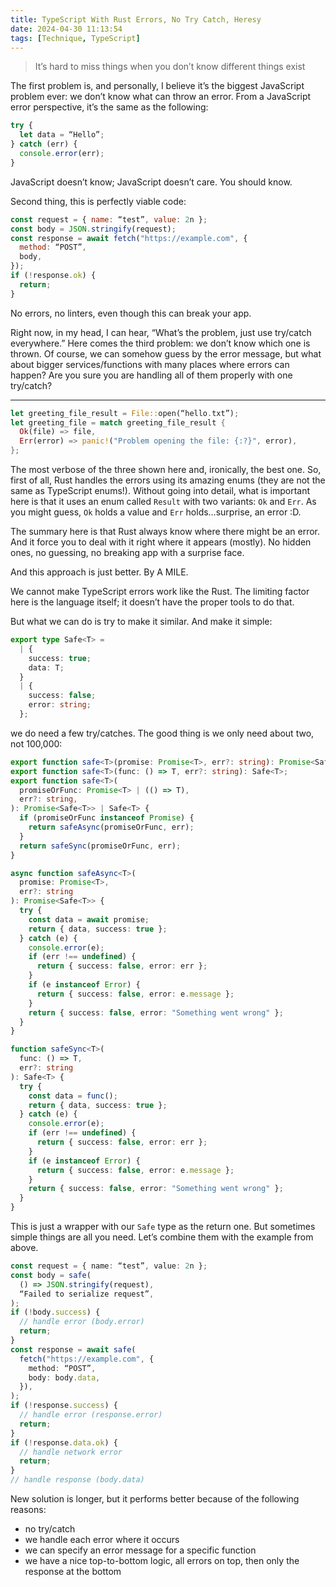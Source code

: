 ```yaml
---
title: TypeScript With Rust Errors, No Try Catch, Heresy
date: 2024-04-30 11:13:54
tags: [Technique, TypeScript]
---
```


> It’s hard to miss things when you don’t know different things exist

The first problem is, and personally, I believe it’s the biggest JavaScript problem ever: we don’t know what can throw an error. From a JavaScript error perspective, it’s the same as the following:

```javascript
try {
  let data = “Hello”;
} catch (err) {
  console.error(err);
}
```

JavaScript doesn’t know; JavaScript doesn’t care. You should know.

Second thing, this is perfectly viable code:
```javascript
const request = { name: “test”, value: 2n };
const body = JSON.stringify(request);
const response = await fetch("https://example.com", {
  method: “POST”,
  body,
});
if (!response.ok) {
  return;
}
```

No errors, no linters, even though this can break your app.

Right now, in my head, I can hear, “What’s the problem, just use try/catch everywhere.” Here comes the third problem: we don’t know which one is thrown. Of course, we can somehow guess by the error message, but what about bigger services/functions with many places where errors can happen? Are you sure you are handling all of them properly with one try/catch?

---
```rust
let greeting_file_result = File::open(“hello.txt”);  
let greeting_file = match greeting_file_result {  
  Ok(file) => file,  
  Err(error) => panic!("Problem opening the file: {:?}", error),  
};
```

The most verbose of the three shown here and, ironically, the best one. So, first of all, Rust handles the errors using its amazing enums (they are not the same as TypeScript enums!). Without going into detail, what is important here is that it uses an enum called `Result` with two variants: `Ok` and `Err`. As you might guess, `Ok` holds a value and `Err` holds…surprise, an error :D.

The summary here is that Rust always know where there might be an error. And it force you to deal with it right where it appears (mostly). No hidden ones, no guessing, no breaking app with a surprise face.

And this approach is just better. By A MILE.

We cannot make TypeScript errors work like the Rust. The limiting factor here is the language itself; it doesn’t have the proper tools to do that.

But what we can do is try to make it similar. And make it simple:

```typescript
export type Safe<T> =  
  | {  
    success: true;  
    data: T;  
  }  
  | {  
    success: false;  
    error: string;  
  };
```

we do need a few try/catches. The good thing is we only need about two, not 100,000:

```typescript
export function safe<T>(promise: Promise<T>, err?: string): Promise<Safe<T>>;
export function safe<T>(func: () => T, err?: string): Safe<T>;
export function safe<T>(
  promiseOrFunc: Promise<T> | (() => T),
  err?: string,
): Promise<Safe<T>> | Safe<T> {
  if (promiseOrFunc instanceof Promise) {
    return safeAsync(promiseOrFunc, err);
  }
  return safeSync(promiseOrFunc, err);
}

async function safeAsync<T>(
  promise: Promise<T>, 
  err?: string
): Promise<Safe<T>> {
  try {
    const data = await promise;
    return { data, success: true };
  } catch (e) {
    console.error(e);
    if (err !== undefined) {
      return { success: false, error: err };
    }
    if (e instanceof Error) {
      return { success: false, error: e.message };
    }
    return { success: false, error: "Something went wrong" };
  }
}

function safeSync<T>(
  func: () => T, 
  err?: string
): Safe<T> {
  try {
    const data = func();
    return { data, success: true };
  } catch (e) {
    console.error(e);
    if (err !== undefined) {
      return { success: false, error: err };
    }
    if (e instanceof Error) {
      return { success: false, error: e.message };
    }
    return { success: false, error: "Something went wrong" };
  }
}
```

This is just a wrapper with our `Safe` type as the return one. But sometimes simple things are all you need. Let’s combine them with the example from above.

```typescript
const request = { name: “test”, value: 2n };  
const body = safe(  
  () => JSON.stringify(request),  
  “Failed to serialize request”,  
);  
if (!body.success) {  
  // handle error (body.error)  
  return;  
}  
const response = await safe(  
  fetch("https://example.com", {  
    method: “POST”,  
    body: body.data,  
  }),  
);  
if (!response.success) {  
  // handle error (response.error)  
  return;  
}  
if (!response.data.ok) {  
  // handle network error  
  return;  
}  
// handle response (body.data)
```

New solution is longer, but it performs better because of the following reasons:

- no try/catch
- we handle each error where it occurs
- we can specify an error message for a specific function
- we have a nice top-to-bottom logic, all errors on top, then only the response at the bottom
